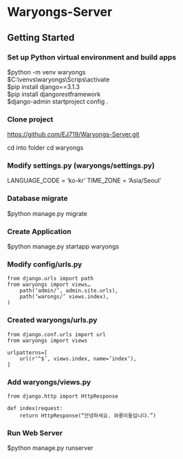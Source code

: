# Waryongs-Server

## Getting Started


### Set up Python virtual environment and build apps
$python -m venv waryongs    
$C:\venvs\waryongs\Scrips\activate    
$pip install django==3.1.3    
$pip install djangorestframework    
$django-admin startproject config .    



### Clone project
https://github.com/EJ719/Waryongs-Server.git

cd into folder
cd waryongs



### Modify settings.py (waryongs/settings.py)
LANGUAGE_CODE = ‘ko-kr’
TIME_ZONE = ‘Asia/Seoul’



### Database migrate
$python manage.py migrate



### Create Application
$python manage.py startapp waryongs
 
 
 
### Modify config/urls.py
    from django.urls import path
    from waryongs import views…
        path(‘admin/’, admin.site.urls),
        path(‘warongs/’ views.index),
    )
 
 
 
### Created waryongs/urls.py
    from django.conf.urls import url
    from waryongs import views

    urlpatterns=[
	    url(r’^$’, views.index, name=’index’),
    ]



### Add waryongs/views.py
    from django.http import HttpResponse
    
    def index(request:
        return HttpResponse(“안녕하세요. 와룡이들입니다.”)



### Run Web Server
$python manage.py runserver
